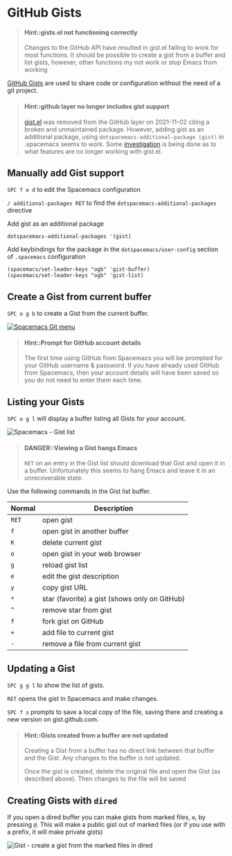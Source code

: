 # GitHub Gists

> #### Hint::gists.el not functioning correctly
> Changes to the GitHub API have resulted in gist.el failing to work for most functions.  It should be possible to create a gist from a buffer and list gists, however, other functions my not work or stop Emacs from working

[GitHub Gists](https://gist.github.com/) are used to share code or configuration without the need of a git project.

> #### Hint::github layer no longer includes gist support
> [gist.el](http://github.com/defunkt/gist.el) was removed from the GitHub layer on 2021-11-02 citing a broken and unmaintained package.  However, adding gist as an additional package, using `dotspacemacs-additional-package (gist)` in .spacemacs seems to work.  Some [investigation](https://github.com/syl20bnr/spacemacs/issues/15183) is being done as to what features are no longer working with gist.el.

## Manually add Gist support

`SPC f e d` to edit the Spacemacs configuration

`/ additional-packages RET` to find the `dotspacemacs-additional-packages` directive

Add gist as an additional package

```elisp
dotspacemacs-additional-packages '(gist)
```

Add keybindings for the package in the `dotspacemacs/user-config` section of `.spacemacs` configuration

```elisp
(spacemacs/set-leader-keys "ogb" 'gist-buffer)
(spacemacs/set-leader-keys "ogb" 'gist-list)
```


## Create a Gist from current buffer

`SPC o g b` to create a Gist from the current buffer.

[![Spacemacs Git menu](/images/spacemacs-git-gist-menu.png)](/images/spacemacs-git-menu.png)

> #### Hint::Prompt for GitHub account details
> The first time using GitHub from Spacemacs you will be prompted for your GitHub username & password.
> If you have already used GitHub from Spacemacs, then your account details will have been saved so you do not need to enter them each time.

## Listing your Gists

`SPC o g l` will display a buffer listing all Gists for your account.

![Spacemacs - Gist list](/images/spacemacs-gist-list.png)

> #### DANGER::Viewing a Gist hangs Emacs
> `RET` on an entry in the Gist list should download that Gist and open it in a buffer.  Unfortunately this seems to hang Emacs and leave it in an unrecoverable state.

Use the following commands in the Gist list buffer.

| Normal | Description                                   |
|--------|-----------------------------------------------|
| `RET`  | open gist                                     |
| `f`    | open gist in another buffer                   |
| `K`    | delete current gist                           |
| `o`    | open gist in your web browser                 |
| `g`    | reload gist list                              |
| `e`    | edit the gist description                     |
| `y`    | copy gist URL                                 |
| `*`    | star (favorite) a gist (shows only on GitHub) |
| `^`    | remove star from gist                         |
| `f`    | fork gist on GitHub                           |
| `+`    | add file to current gist                      |
| `-`    | remove a file from current gist               |


## Updating a Gist
`SPC g g l` to show the list of gists.

`RET` opens the gist in Spacemacs and make changes.

`SPC f s` prompts to save a local copy of the file, saving there and creating a new version on gist.github.com.


> #### Hint::Gists created from a buffer are not updated
> Creating a Gist from a buffer has no direct link between that buffer and the Gist.  Any changes to the buffer is not updated.
>
> Once the gist is created, delete the original file and open the Gist (as described above).  Then changes to the file will be saved

## Creating Gists with `dired`

If you open a dired buffer you can make gists from marked files, `m`, by pressing `@`.  This will make a public gist out of marked files (or if you use with a prefix, it will make private gists)

![Gist - create a gist from the marked files in dired](/images/spacemacs-gist-dired-gist-from-file.png)
